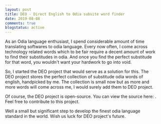 ```yaml
---
layout: post
title: DEO - Direct English to Odia subsite word finder
date: 2019-08-08
comments: true
blogstatus: active
--- 
```

As an Odia language enthusiast, I spend considerable amount of time translating softwares to odia language. 
Every now often, I come across technology related words which to be fair require a decent amount of work to
find their substitudes in odia. And once you find the perfect substitude for that word, you wouldn't want your 
hardwork to go into void. 

So, I started the DEO project that would serve as a solution for this. The DEO project stores the perfect 
collection of substitude odia words of english, handpicked by me. The collection is small now but as more
and more words will come across me, I would surely add them to DEO project.

Of course, the DEO project is open-source. You can view the source here: [](https://github.com/proneon267/deo) . Feel 
free to contribute to this project. 

Well a small but significant step to develop the finest odia language standard in the world. Wish us luck 
for DEO project's future.
